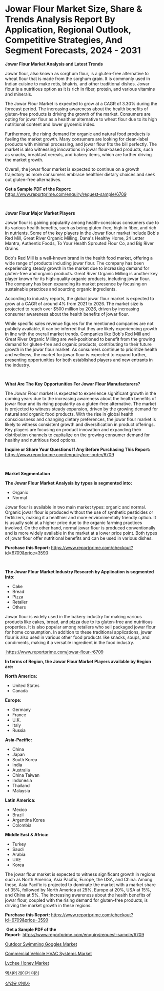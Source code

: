 <p><h1>Jowar Flour Market Size, Share & Trends Analysis Report By Application, Regional Outlook, Competitive Strategies, And Segment Forecasts, 2024 - 2031</h1></p><p><strong>Jowar Flour Market Analysis and Latest Trends</strong></p>
<p><p>Jowar flour, also known as sorghum flour, is a gluten-free alternative to wheat flour that is made from the sorghum grain. It is commonly used in Indian cuisine to make rotis, bhakris, and other traditional dishes. Jowar flour is a nutritious option as it is rich in fiber, protein, and various vitamins and minerals.</p><p>The Jowar Flour Market is expected to grow at a CAGR of 3.30% during the forecast period. The increasing awareness about the health benefits of gluten-free products is driving the growth of the market. Consumers are opting for jowar flour as a healthier alternative to wheat flour due to its high nutritional content and lower glycemic index.</p><p>Furthermore, the rising demand for organic and natural food products is fueling the market growth. Many consumers are looking for clean-label products with minimal processing, and jowar flour fits the bill perfectly. The market is also witnessing innovations in jowar flour-based products, such as snacks, breakfast cereals, and bakery items, which are further driving the market growth.</p><p>Overall, the jowar flour market is expected to continue on a growth trajectory as more consumers embrace healthier dietary choices and seek out gluten-free alternatives.</p></p>
<p><strong>Get a Sample PDF of the Report:&nbsp;</strong> <a href="https://www.reportprime.com/enquiry/request-sample/6709">https://www.reportprime.com/enquiry/request-sample/6709</a></p>
<p>&nbsp;</p>
<p><strong>Jowar Flour Major Market Players</strong></p>
<p><p>Jowar flour is gaining popularity among health-conscious consumers due to its various health benefits, such as being gluten-free, high in fiber, and rich in nutrients. Some of the key players in the Jowar flour market include Bob's Red Mill, Great River Organic Milling, Dana's Healthy Home, 24 Letter Mantra, Authentic Foods, To Your Health Sprouted Flour Co, and Big River Grains.</p><p>Bob's Red Mill is a well-known brand in the health food market, offering a wide range of products including jowar flour. The company has been experiencing steady growth in the market due to increasing demand for gluten-free and organic products. Great River Organic Milling is another key player known for its high-quality organic products, including jowar flour. The company has been expanding its market presence by focusing on sustainable practices and sourcing organic ingredients.</p><p>According to industry reports, the global jowar flour market is expected to grow at a CAGR of around 4% from 2021 to 2026. The market size is projected to reach over $500 million by 2026, driven by increasing consumer awareness about the health benefits of jowar flour.</p><p>While specific sales revenue figures for the mentioned companies are not publicly available, it can be inferred that they are likely experiencing growth in line with the overall market trends. Companies like Bob's Red Mill and Great River Organic Milling are well-positioned to benefit from the growing demand for gluten-free and organic products, contributing to their future growth in the jowar flour market. As consumers continue to prioritize health and wellness, the market for jowar flour is expected to expand further, presenting opportunities for both established players and new entrants in the industry.</p></p>
<p>&nbsp;</p>
<p><strong>What Are The Key Opportunities For Jowar Flour Manufacturers?</strong></p>
<p><p>The Jowar Flour market is expected to experience significant growth in the coming years due to the increasing awareness about the health benefits of jowar flour and its rising popularity as a gluten-free alternative. The market is projected to witness steady expansion, driven by the growing demand for natural and organic food products. With the rise in global health consciousness and changing dietary preferences, the jowar flour market is likely to witness consistent growth and diversification in product offerings. Key players are focusing on product innovation and expanding their distribution channels to capitalize on the growing consumer demand for healthy and nutritious food options.</p></p>
<p><strong>Inquire or Share Your Questions If Any Before Purchasing This Report:</strong> <a href="https://www.reportprime.com/enquiry/pre-order/6709">https://www.reportprime.com/enquiry/pre-order/6709</a></p>
<p>&nbsp;</p>
<p><strong>Market Segmentation</strong></p>
<p><strong>The Jowar Flour Market Analysis by types is segmented into:</strong></p>
<p><ul><li>Organic</li><li>Normal</li></ul></p>
<p><p>Jowar flour is available in two main market types: organic and normal. Organic jowar flour is produced without the use of synthetic pesticides or fertilizers, making it a healthier and more environmentally friendly option. It is usually sold at a higher price due to the organic farming practices involved. On the other hand, normal jowar flour is produced conventionally and is more widely available in the market at a lower price point. Both types of jowar flour offer nutritional benefits and can be used in various dishes.</p></p>
<p><strong>Purchase this Report:&nbsp;</strong><a href="https://www.reportprime.com/checkout?id=6709&price=3590">https://www.reportprime.com/checkout?id=6709&price=3590</a></p>
<p>&nbsp;</p>
<p><strong>The Jowar Flour Market Industry Research by Application is segmented into:</strong></p>
<p><ul><li>Cake</li><li>Bread</li><li>Pizza</li><li>Retailer</li><li>Others</li></ul></p>
<p><p>Jowar flour is widely used in the bakery industry for making various products like cakes, bread, and pizza due to its gluten-free and nutritious properties. It is also popular among retailers who sell packaged jowar flour for home consumption. In addition to these traditional applications, jowar flour is also used in various other food products like snacks, soups, and condiments, making it a versatile ingredient in the food industry.</p></p>
<p><a href="https://www.reportprime.com/jowar-flour-r6709">&nbsp;https://www.reportprime.com/jowar-flour-r6709</a></p>
<p><strong>In terms of Region, the Jowar Flour Market Players available by Region are:</strong></p>
<p>
    <p> <strong> North America: </strong>
        <ul>
            <li>United States</li>
            <li>Canada</li>
        </ul>
        </p> 
    <p> <strong> Europe: </strong>
        <ul>
            <li>Germany</li>
            <li>France</li>
            <li>U.K.</li>
            <li>Italy</li>
            <li>Russia</li>
        </ul>
        </p> 
    <p> <strong> Asia-Pacific: </strong>
        <ul>
            <li>China</li>
            <li>Japan</li>
            <li>South Korea</li>
            <li>India</li>
            <li>Australia</li>
            <li>China Taiwan</li>
            <li>Indonesia</li>
            <li>Thailand</li>
            <li>Malaysia</li>
        </ul>
        </p> 
    <p> <strong> Latin America: </strong>
        <ul>
            <li>Mexico</li>
            <li>Brazil</li>
            <li>Argentina Korea</li>
            <li>Colombia</li>
        </ul>
        </p> 
    <p> <strong> Middle East & Africa: </strong>
        <ul>
            <li>Turkey</li>
            <li>Saudi</li>
            <li>Arabia</li>
            <li>UAE</li>
            <li>Korea</li>
        </ul>
    </p>
    </p>
<p><p>The jowar flour market is expected to witness significant growth in regions such as North America, Asia Pacific, Europe, the USA, and China. Among these, Asia Pacific is projected to dominate the market with a market share of 35%, followed by North America at 25%, Europe at 20%, USA at 15%, and China at 5%. The increasing awareness about the health benefits of jowar flour, coupled with the rising demand for gluten-free products, is driving the market growth in these regions.</p></p>
<p><strong>Purchase this Report: </strong><a href="https://www.reportprime.com/checkout?id=6709&price=3590">https://www.reportprime.com/checkout?id=6709&price=3590</a></p>
<p>&nbsp;<strong>Get a Sample PDF of the Report:&nbsp;&nbsp;</strong><a href="https://www.reportprime.com/enquiry/request-sample/6709">https://www.reportprime.com/enquiry/request-sample/6709</a></p>
<p><strong></strong></p>
<p><p><a href="https://issuu.com/reportprime-2/docs/outdoor-swimming-goggles-market-size-2030.pptx">Outdoor Swimming Goggles Market</a></p><p><a href="https://medium.com/@brendamoreno1988/commercial-vehicle-hvac-systems-market-trends-a-detailed-study-of-its-market-segmentation-and-4f064ad7a88c">Commercial Vehicle HVAC Systems Market</a></p><p><a href="https://github.com/RickHolmes3/Market-Research-Report-List-5/blob/main/lychee-honey-market.md">Lychee Honey Market</a></p><p><a href="https://medium.com/@jackiefauhey9089475/%EC%A7%80%EC%97%AD-%EC%9C%A0%ED%98%95-200nm-%EB%AF%B8%EB%A7%8C-%ED%8C%8C%EC%9E%A5-200nm-%EC%9D%B4%EC%83%81-%ED%8C%8C%EC%9E%A5-%EB%B0%8F-%EC%9D%91%EC%9A%A9-%EB%B6%84%EC%95%BC-%EC%82%B0%EC%97%85-%EC%9E%A5%EB%B9%84-%ED%95%AD%EA%B3%B5%EC%9A%B0%EC%A3%BC-%EB%B0%8F-%EA%B5%B0%EC%82%AC-%EC%9E%90%EB%8F%99%EC%B0%A8-%EC%9D%98%EB%A3%8C-%EA%B8%B0%ED%83%80-%EB%B3%84-%EA%B8%80%EB%A1%9C%EB%B2%8C-%EC%97%91%EC%8B%AC-%EB%A0%88%EC%9D%B4%EC%A0%80-%EB%AF%B8%EB%9F%AC-%EC%8B%9C%EC%9E%A5-%ED%8A%B8%EB%A0%8C%EB%93%9C-%EB%B0%8F-7dbf0b3832f1">엑시머 레이저 미러</a></p><p><a href="https://medium.com/@joeyjohns20/%EA%B8%80%EB%A1%9C%EB%B2%8C-%EC%83%81%EC%97%85-%EC%97%AC%ED%96%89-%EC%97%90%EC%9D%B4%EC%A0%84%EC%8B%9C-%EC%82%B0%EC%97%85-%EC%97%B0%EA%B5%AC-%EB%B3%B4%EA%B3%A0%EC%84%9C-%EA%B2%BD%EC%9F%81-%ED%99%98%EA%B2%BD-%EC%8B%9C%EC%9E%A5-%EA%B7%9C%EB%AA%A8-%EC%A7%80%EC%97%AD-%EC%83%81%ED%83%9C-%EB%B0%8F-%EC%A0%84%EB%A7%9D-%EC%98%88%EC%B8%A1-2024-2031-8d8deb179cc7">상업용 여행사</a></p></p>